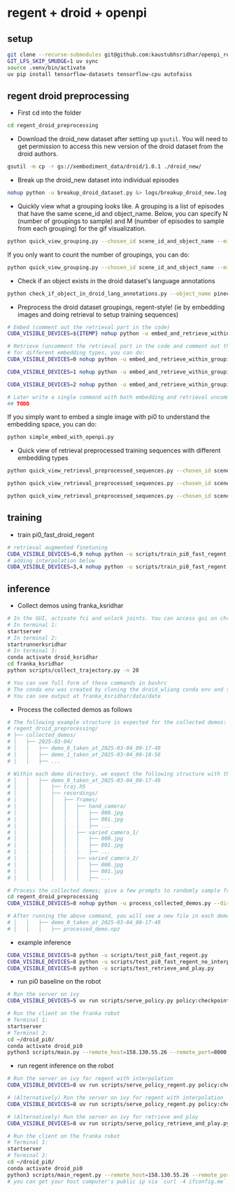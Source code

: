 # regent + droid + openpi 

## setup
```bash
git clone --recurse-submodules git@github.com:kaustubhsridhar/openpi_regent_droid.git
GIT_LFS_SKIP_SMUDGE=1 uv sync
source .venv/bin/activate
uv pip install tensorflow-datasets tensorflow-cpu autofaiss
```

## regent droid preprocessing
* First cd into the folder
```bash
cd regent_droid_preprocessing
```

* Download the droid_new dataset after setting up `gsutil`.  You will need to get permission to access this new version of the droid dataset from the droid authors.
```bash
gsutil -m cp -r gs://xembodiment_data/droid/1.0.1 ./droid_new/
```

* Break up the droid_new dataset into individual episodes
```bash
nohup python -u breakup_droid_dataset.py &> logs/breakup_droid_new.log &
```

* Quickly view what a grouping looks like. A grouping is a list of episodes that have the same scene_id and object_name. Below, you can specify N (number of groupings to sample) and M (number of episodes to sample from each grouping) for the gif visualization.
```bash
python quick_view_grouping.py --chosen_id scene_id_and_object_name --min_num_episodes_in_each_grouping 50 --N 10 --M 5
```
If you only want to count the number of groupings, you can do:
```bash
python quick_view_grouping.py --chosen_id scene_id_and_object_name --min_num_episodes_in_each_grouping 50 --only_count
```

* Check if an object exists in the droid dataset's language annotations
```bash
python check_if_object_in_droid_lang_annotations.py --object_name pinecone
```

* Preprocess the droid dataset groupings, regent-style! (ie by embedding images and doing retrieval to setup training sequences)
```bash
# Embed (comment out the retrieval part in the code)
CUDA_VISIBLE_DEVICES=${ITEMP} nohup python -u embed_and_retrieve_within_groupings.py --chosen_id scene_id_and_object_name --min_num_episodes_in_each_grouping 50 &> logs/embed/scene_id_and_object_name_50_${ITEMP}th_SetOf20.log &

# Retrieve (uncomment the retrieval part in the code and comment out the embedding part)
# for different embedding types, you can do:
CUDA_VISIBLE_DEVICES=0 nohup python -u embed_and_retrieve_within_groupings.py --chosen_id scene_id_and_object_name --min_num_episodes_in_each_grouping 50 --embedding_type embeddings__exterior_image_1_left &> logs/retrieval_preprocessing/scene_id_and_object_name_50_exterior_image_1_left.log &

CUDA_VISIBLE_DEVICES=1 nohup python -u embed_and_retrieve_within_groupings.py --chosen_id scene_id_and_object_name --min_num_episodes_in_each_grouping 50 --embedding_type embeddings__wrist_image_left &> logs/retrieval_preprocessing/scene_id_and_object_name_50_wrist_image_left.log &

CUDA_VISIBLE_DEVICES=2 nohup python -u embed_and_retrieve_within_groupings.py --chosen_id scene_id_and_object_name --min_num_episodes_in_each_grouping 50 --embedding_type both &> logs/retrieval_preprocessing/scene_id_and_object_name_50_both.log &

# Later write a single command with both embedding and retrieval uncommented below
## TODO

```
If you simply want to embed a single image with pi0 to understand the embedding space, you can do:
```bash
python simple_embed_with_openpi.py
```

* Quick view of retrieval preprocessed training sequences with different embedding types
```bash
python quick_view_retrieval_preprocessed_sequences.py --chosen_id scene_id_and_object_name --min_num_episodes_in_each_grouping 50 --embedding_type embeddings__wrist_image_left --N 10 --M 5

python quick_view_retrieval_preprocessed_sequences.py --chosen_id scene_id_and_object_name --min_num_episodes_in_each_grouping 50 --embedding_type embeddings__exterior_image_1_left --N 10 --M 5

python quick_view_retrieval_preprocessed_sequences.py --chosen_id scene_id_and_object_name --min_num_episodes_in_each_grouping 50 --embedding_type both --N 10 --M 5

```

## training
* train pi0_fast_droid_regent
```bash
# retrieval augmented finetuning
CUDA_VISIBLE_DEVICES=6,9 nohup python -u scripts/train_pi0_fast_regent.py pi0_fast_droid_regent --exp-name=sixth_try_query_loss_only_more_capacity --overwrite &> logs/log_6.txt &
# adding interpolation below
CUDA_VISIBLE_DEVICES=3,4 nohup python -u scripts/train_pi0_fast_regent.py pi0_fast_droid_regent_with_interpolation --exp-name=sixth_try_query_loss_only_with_interpolation_more_capacity --overwrite &> logs/log_with_interpolation_6.txt &
```

## inference 
* Collect demos using franka_ksridhar
```bash
# In the GUI, activate fci and unlock joints. You can access gui on chrome at 172.16.0.2/desk/
# In terminal 1: 
startserver
# In terminal 2: 
startrunnerksridhar
# In terminal 3: 
conda activate droid_ksridhar
cd franka_ksridhar
python scripts/collect_trajectory.py -n 20

# You can see full form of these commands in bashrc 
# The conda env was created by cloning the droid_wliang conda env and then `pip install -e .` in the franka_ksridhar folder
# You can see output at franka_ksridhar/data/date
```

* Process the collected demos as follows
```bash
# The following example structure is expected for the collected demos:
# regent_droid_preprocessing/
# ├── collected_demos/
# │   ├── 2025-03-04/
# │   │   ├── demo_0_taken_at_2025-03-04_00-17-49
# |   │   ├── demo_1_taken_at_2025-03-04_00-18-56
# |   │   ├── ...

# Within each demo directory, we expect the following structure with the traj.h5 file and the recordings' frames:-
# │   │   ├── demo_0_taken_at_2025-03-04_00-17-49
# │   │   │   ├── traj.h5
# │   │   │   ├── recordings/
# |   │   │   │   ├── frames/
# |   │   │   │   │   ├── hand_camera/
# |   │   │   │   │   │   ├── 000.jpg
# |   │   │   │   │   │   ├── 001.jpg
# |   │   │   │   │   │   ├── ...
# |   │   │   │   │   ├── varied_camera_1/
# |   │   │   │   │   │   ├── 000.jpg
# |   │   │   │   │   │   ├── 001.jpg
# |   │   │   │   │   │   ├── ...
# |   │   │   │   │   ├── varied_camera_2/
# |   │   │   │   │   │   ├── 000.jpg
# |   │   │   │   │   │   ├── 001.jpg
# |   │   │   │   │   │   ├── ...

# Process the collected demos; give a few prompts to randomly sample from for each demo (assumtpions: any of these prompts would fit the demo)
cd regent_droid_preprocessing
CUDA_VISIBLE_DEVICES=8 nohup python -u process_collected_demos.py --dir=collected_demos/2025-03-04 --prompts "pick up the pokeball and put it in the bowl" "pick up the pokeball and place it in the bowl" &> logs/process_collected_demos/pokeball_bowl.txt &

# After running the above command, you will see a new file in each demo directory as follows:
# │   │   ├── demo_0_taken_at_2025-03-04_00-17-49
# │   │   │   ├── processed_demo.npz
```

* example inference
```bash
CUDA_VISIBLE_DEVICES=8 python -u scripts/test_pi0_fast_regent.py
CUDA_VISIBLE_DEVICES=8 python -u scripts/test_pi0_fast_regent_no_interpolation.py
CUDA_VISIBLE_DEVICES=8 python -u scripts/test_retrieve_and_play.py
```

* run pi0 baseline on the robot
```bash
# Run the server on ivy
CUDA_VISIBLE_DEVICES=5 uv run scripts/serve_policy.py policy:checkpoint --policy.config=pi0_fast_droid --policy.dir=s3://openpi-assets/checkpoints/pi0_fast_droid

# Run the client on the franka robot
# Terminal 1:
startserver
# Terminal 2:
cd ~/droid_pi0/
conda activate droid_pi0
python3 scripts/main.py --remote_host=158.130.55.26 --remote_port=8000 --external_camera="right"
```

* run regent inference on the robot
```bash
# Run the server on ivy for regent with interpolation
CUDA_VISIBLE_DEVICES=8 uv run scripts/serve_policy_regent.py policy:checkpoint --policy.config=pi0_fast_droid_regent --policy.dir=checkpoints/pi0_fast_droid_regent/fourth_try_query_loss_only/2000 --policy.demos_dir=regent_droid_preprocessing/collected_demos/2025-03-04

# (Alternatively) Run the server on ivy for regent with interpolation
CUDA_VISIBLE_DEVICES=8 uv run scripts/serve_policy_regent.py policy:checkpoint --policy.config=pi0_fast_droid_regent_with_interpolation --policy.dir=checkpoints/pi0_fast_droid_regent_with_interpolation/fourth_try_query_loss_only_with_interpolation/2000 --policy.demos_dir=regent_droid_preprocessing/collected_demos/2025-03-04

# (Alternatively) Run the server on ivy for retrieve and play
CUDA_VISIBLE_DEVICES=8 uv run scripts/serve_policy_retrieve_and_play.py policy:checkpoint --policy.demos_dir=regent_droid_preprocessing/collected_demos/2025-03-04

# Run the client on the franka robot
# Terminal 1:
startserver
# Terminal 2:
cd ~/droid_pi0/
conda activate droid_pi0
python3 scripts/main_regent.py --remote_host=158.130.55.26 --remote_port=8000 --external_camera="right" 
# you can get your host computer's public ip via `curl -4 ifconfig.me`
```

